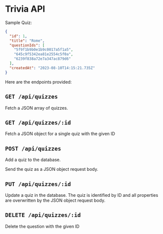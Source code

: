 # Trivia API
Sample Quiz:
```json
{
  "id": 1,
  "title": "Rome",
  "questionIds": [
    "5f9f1b9b0e1b9c0017a5f1a5",
    "645c9f5342ea81e2554c5f0a",
    "6239f838a72e7a347ac879d6"
  ],
  "createdAt": "2023-08-10T14:15:21.735Z"
}
```

Here are the endpoints provided:

## `GET /api/quizzes`

Fetch a JSON array of quizzes.

## `GET /api/quizzes/:id`

Fetch a JSON object for a single quiz with the given ID

## `POST /api/quizzes`

Add a quiz to the database.

Send the quiz as a JSON object request body.

## `PUT /api/quizzes/:id`

Update a quiz in the database. The quiz is identified by ID and all properties are overwritten by the JSON object request body.

## `DELETE /api/quizzes/:id`

Delete the question with the given ID
